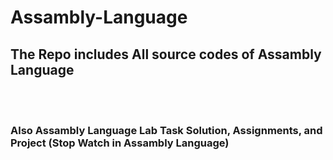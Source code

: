 # Assambly-Language
<h2>The Repo includes <b>All source codes of Assambly Language</b></h2>
  
  <br><br>
  
  <h3>Also Assambly Language <b>Lab Task Solution<b>, <b>Assignments, and Project (<b>Stop Watch in Assambly Language) </h3>
